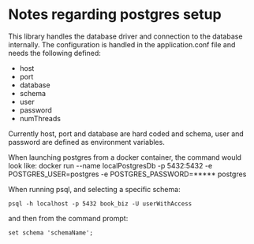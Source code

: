 # Notes regarding postgres setup
This library handles the database driver and connection to the database internally.
The configuration is handled in the application.conf file and needs the following defined:
- host
- port 
- database
- schema
- user
- password
- numThreads

Currently host, port and database are hard coded and schema, user and password are defined as environment variables.

When launching postgres from a docker container, the command would look like:
docker run --name localPostgresDb -p 5432:5432 -e POSTGRES_USER=postgres -e POSTGRES_PASSWORD=***** postgres

When running psql, and selecting a specific schema:

`psql -h localhost -p 5432 book_biz -U userWithAccess`

and then from the command prompt: 

`set schema 'schemaName';`


